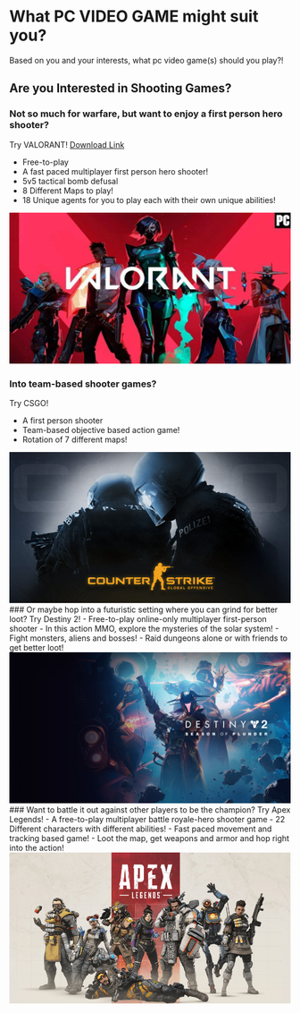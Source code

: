 # What PC VIDEO GAME might suit you? 
Based on you and your interests, what pc video game(s) should you play?!

## Are you Interested in Shooting Games? 


### Not so much for warfare, but want to enjoy a first person hero shooter?
Try VALORANT! [Download Link](http://playvalorant.com/)
- Free-to-play
- A fast paced multiplayer first person hero shooter!
-  5v5 tactical bomb defusal 
- 8 Different Maps to play!
- 18 Unique agents for you to play each with their own unique abilities!
<img src="vlaornat.jpg" width="600" height="270">

### Into team-based shooter games? 
Try CSGO! 
- A first person shooter
- Team-based objective based action game!
-  Rotation of 7 different maps!
<img src="csgo.jpg" width="600" height="270">
### Or maybe hop into a futuristic setting where you can grind for better loot?
Try Destiny 2! 
- Free-to-play online-only multiplayer first-person shooter 
- In this action MMO, explore the mysteries of the solar system!
- Fight monsters, aliens and bosses! 
- Raid dungeons alone or with friends to get better loot! 
<img src="destiny.jpg" width="600" height="270">
### Want to battle it out against other players to be the champion? 
Try Apex Legends! 
- A free-to-play multiplayer battle royale-hero shooter game
- 22 Different characters with different abilities!
- Fast paced movement and tracking based game! 
- Loot the map, get weapons and armor and hop right into the action! 
<img src="apex.jpg" width="600" height="270">
